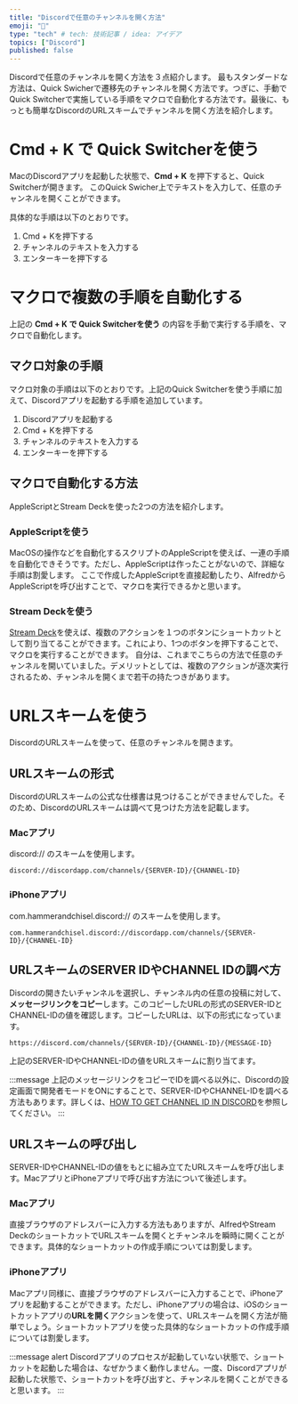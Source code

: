 ```yaml
---
title: "Discordで任意のチャンネルを開く方法"
emoji: "🚪"
type: "tech" # tech: 技術記事 / idea: アイデア
topics: ["Discord"]
published: false
---
```


Discordで任意のチャンネルを開く方法を３点紹介します。
最もスタンダードな方法は、Quick Swicherで遷移先のチャンネルを開く方法です。つぎに、手動でQuick Switcherで実施している手順をマクロで自動化する方法です。最後に、もっとも簡単なDiscordのURLスキームでチャンネルを開く方法を紹介します。

# Cmd + K で Quick Switcherを使う

MacのDiscordアプリを起動した状態で、**Cmd + K** を押下すると、Quick Switcherが開きます。
このQuick Swicher上でテキストを入力して、任意のチャンネルを開くことができます。

具体的な手順は以下のとおりです。
1. Cmd + Kを押下する
2. チャンネルのテキストを入力する
3. エンターキーを押下する

# マクロで複数の手順を自動化する

上記の **Cmd + K で Quick Switcherを使う** の内容を手動で実行する手順を、マクロで自動化します。

## マクロ対象の手順

マクロ対象の手順は以下のとおりです。上記のQuick Switcherを使う手順に加えて、Discordアプリを起動する手順を追加しています。

1. Discordアプリを起動する
2. Cmd + Kを押下する
3. チャンネルのテキストを入力する
4. エンターキーを押下する

## マクロで自動化する方法

AppleScriptとStream Deckを使った2つの方法を紹介します。

### AppleScriptを使う

MacOSの操作などを自動化するスクリプトのAppleScriptを使えば、一連の手順を自動化できそうです。ただし、AppleScriptは作ったことがないので、詳細な手順は割愛します。
ここで作成したAppleScriptを直接起動したり、AlfredからAppleScriptを呼び出すことで、マクロを実行できるかと思います。


### Stream Deckを使う

[Stream Deck](https://www.elgato.com/en/stream-deck)を使えば、複数のアクションを１つのボタンにショートカットとして割り当てることができます。これにより、1つのボタンを押下することで、マクロを実行することができます。
自分は、これまでこちらの方法で任意のチャンネルを開いていました。デメリットとしては、複数のアクションが逐次実行されるため、チャンネルを開くまで若干の持たつきがあります。


# URLスキームを使う

DiscordのURLスキームを使って、任意のチャンネルを開きます。

## URLスキームの形式 
DiscordのURLスキームの公式な仕様書は見つけることができませんでした。そのため、DiscordのURLスキームは調べて見つけた方法を記載します。

### Macアプリ
discord:// のスキームを使用します。
```
discord://discordapp.com/channels/{SERVER-ID}/{CHANNEL-ID}
```
### iPhoneアプリ
com.hammerandchisel.discord:// のスキームを使用します。
```
com.hammerandchisel.discord://discordapp.com/channels/{SERVER-ID}/{CHANNEL-ID}
```
## URLスキームのSERVER IDやCHANNEL IDの調べ方

Discordの開きたいチャンネルを選択し、チャンネル内の任意の投稿に対して、**メッセージリンクをコピー**します。このコピーしたURLの形式のSERVER-IDとCHANNEL-IDの値を確認します。コピーしたURLは、以下の形式になっています。

```
https://discord.com/channels/{SERVER-ID}/{CHANNEL-ID}/{MESSAGE-ID}
```

上記のSERVER-IDやCHANNEL-IDの値をURLスキームに割り当てます。

:::message
上記のメッセージリンクをコピーでIDを調べる以外に、Discordの設定画面で開発者モードをONにすることで、SERVER-IDやCHANNEL-IDを調べる方法もあります。詳しくは、[HOW TO GET CHANNEL ID IN DISCORD](https://www.swipetips.com/how-to-get-channel-id-in-discord/)を参照してください。
:::


## URLスキームの呼び出し

SERVER-IDやCHANNEL-IDの値をもとに組み立てたURLスキームを呼び出します。MacアプリとiPhoneアプリで呼び出す方法について後述します。

### Macアプリ

直接ブラウザのアドレスバーに入力する方法もありますが、AlfredやStream DeckのショートカットでURLスキームを開くとチャンネルを瞬時に開くことができます。具体的なショートカットの作成手順については割愛します。

### iPhoneアプリ

Macアプリ同様に、直接ブラウザのアドレスバーに入力することで、iPhoneアプリを起動することができます。ただし、iPhoneアプリの場合は、iOSのショートカットアプリの**URLを開く**アクションを使って、URLスキームを開く方法が簡単でしょう。ショートカットアプリを使った具体的なショートカットの作成手順については割愛します。

:::message alert
Discordアプリのプロセスが起動していない状態で、ショートカットを起動した場合は、なぜかうまく動作しません。一度、Discordアプリが起動した状態で、ショートカットを呼び出すと、チャンネルを開くことができると思います。
:::
